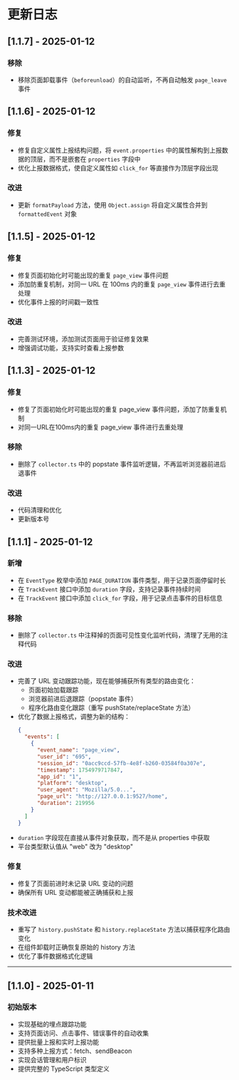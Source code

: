 # 更新日志

## [1.1.7] - 2025-01-12

### 移除
- 移除页面卸载事件（`beforeunload`）的自动监听，不再自动触发 `page_leave` 事件

## [1.1.6] - 2025-01-12

### 修复
- 修复自定义属性上报结构问题，将 `event.properties` 中的属性解构到上报数据的顶层，而不是嵌套在 `properties` 字段中
- 优化上报数据格式，使自定义属性如 `click_for` 等直接作为顶层字段出现

### 改进
- 更新 `formatPayload` 方法，使用 `Object.assign` 将自定义属性合并到 `formattedEvent` 对象

## [1.1.5] - 2025-01-12

### 修复
- 修复页面初始化时可能出现的重复 `page_view` 事件问题
- 添加防重复机制，对同一 URL 在 100ms 内的重复 `page_view` 事件进行去重处理
- 优化事件上报的时间戳一致性

### 改进
- 完善测试环境，添加测试页面用于验证修复效果
- 增强调试功能，支持实时查看上报参数

## [1.1.3] - 2025-01-12

### 修复
- 修复了页面初始化时可能出现的重复 page_view 事件问题，添加了防重复机制
- 对同一URL在100ms内的重复 page_view 事件进行去重处理

### 移除
- 删除了 `collector.ts` 中的 popstate 事件监听逻辑，不再监听浏览器前进后退事件

### 改进
- 代码清理和优化
- 更新版本号

## [1.1.1] - 2025-01-12

### 新增
- 在 `EventType` 枚举中添加 `PAGE_DURATION` 事件类型，用于记录页面停留时长
- 在 `TrackEvent` 接口中添加 `duration` 字段，支持记录事件持续时间
- 在 `TrackEvent` 接口中添加 `click_for` 字段，用于记录点击事件的目标信息

### 移除
- 删除了 `collector.ts` 中注释掉的页面可见性变化监听代码，清理了无用的注释代码

### 改进
- 完善了 URL 变动跟踪功能，现在能够捕获所有类型的路由变化：
  - 页面初始加载跟踪
  - 浏览器前进后退跟踪（popstate 事件）
  - 程序化路由变化跟踪（重写 pushState/replaceState 方法）
- 优化了数据上报格式，调整为新的结构：
  ```json
  {
    "events": [
      {
        "event_name": "page_view",
        "user_id": "695",
        "session_id": "0acc9ccd-57fb-4e8f-b260-03584f0a307e",
        "timestamp": 1754979717847,
        "app_id": "1",
        "platform": "desktop",
        "user_agent": "Mozilla/5.0...",
        "page_url": "http://127.0.0.1:9527/home",
        "duration": 219956
      }
    ]
  }
  ```
- `duration` 字段现在直接从事件对象获取，而不是从 properties 中获取
- 平台类型默认值从 "web" 改为 "desktop"

### 修复
- 修复了页面前进时未记录 URL 变动的问题
- 确保所有 URL 变动都能被正确捕获和上报

### 技术改进
- 重写了 `history.pushState` 和 `history.replaceState` 方法以捕获程序化路由变化
- 在组件卸载时正确恢复原始的 history 方法
- 优化了事件数据格式化逻辑

---

## [1.1.0] - 2025-01-11

### 初始版本
- 实现基础的埋点跟踪功能
- 支持页面访问、点击事件、错误事件的自动收集
- 提供批量上报和实时上报功能
- 支持多种上报方式：fetch、sendBeacon
- 实现会话管理和用户标识
- 提供完整的 TypeScript 类型定义